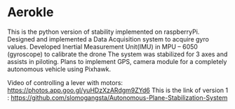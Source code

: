 # Aerokle
This is the python version of stability implemented on raspberryPi.
Designed and implemented a Data Acquisition system to acquire gyro values.
Developed Inertial Measurement Unit(IMU) in MPU – 6050 (gyroscope) to calibrate the drone
The system was stabilized for 3 axes and assists in piloting.
Plans to implement GPS, camera module for a completely autonomous vehicle using Pixhawk.

Video of controlling a lever with motors: https://photos.app.goo.gl/yuHDzXzARdgm9ZYd6
This is the link of version 1 : https://github.com/slomogangsta/Autonomous-Plane-Stabilization-System
